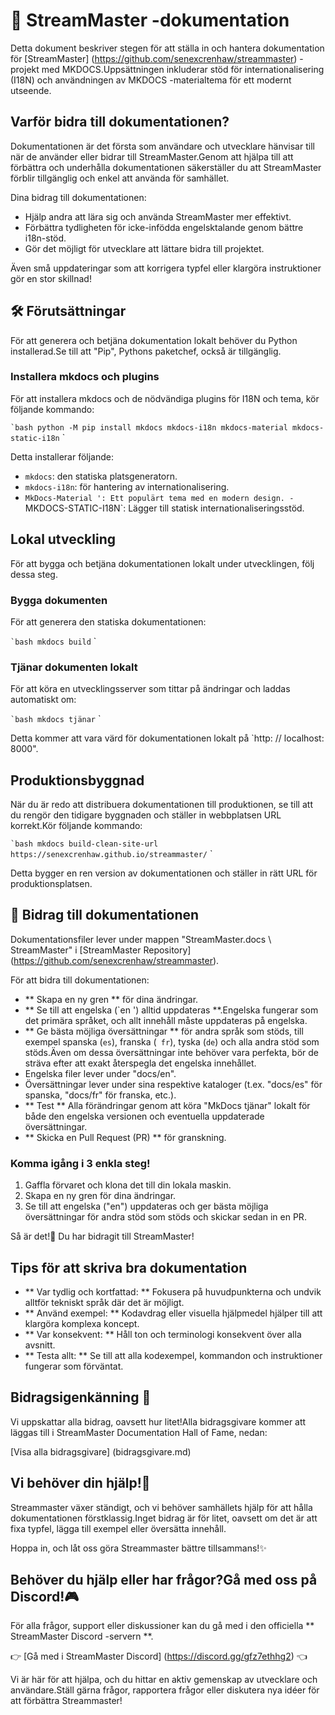 # 📘 StreamMaster -dokumentation

Detta dokument beskriver stegen för att ställa in och hantera dokumentation för [StreamMaster] (https://github.com/senexcrenhaw/streammaster) -projekt med MKDOCS.Uppsättningen inkluderar stöd för internationalisering (I18N) och användningen av MKDOCS -materialtema för ett modernt utseende.

## Varför bidra till dokumentationen?

Dokumentationen är det första som användare och utvecklare hänvisar till när de använder eller bidrar till StreamMaster.Genom att hjälpa till att förbättra och underhålla dokumentationen säkerställer du att StreamMaster förblir tillgänglig och enkel att använda för samhället.

Dina bidrag till dokumentationen:
- Hjälp andra att lära sig och använda StreamMaster mer effektivt.
- Förbättra tydligheten för icke-infödda engelsktalande genom bättre i18n-stöd.
- Gör det möjligt för utvecklare att lättare bidra till projektet.

Även små uppdateringar som att korrigera typfel eller klargöra instruktioner gör en stor skillnad!

## 🛠 Förutsättningar

För att generera och betjäna dokumentation lokalt behöver du Python installerad.Se till att "Pip", Pythons paketchef, också är tillgänglig.

### Installera mkdocs och plugins

För att installera mkdocs och de nödvändiga plugins för I18N och tema, kör följande kommando:

`` `bash
python -M pip install mkdocs mkdocs-i18n mkdocs-material mkdocs-static-i18n
`` `

Detta installerar följande:

- `mkdocs`: den statiska platsgeneratorn.
- `mkdocs-i18n`: för hantering av internationalisering.
- `MkDocs-Material ': Ett populärt tema med en modern design.
-`MKDOCS-STATIC-I18N`: Lägger till statisk internationaliseringsstöd.

## Lokal utveckling

För att bygga och betjäna dokumentationen lokalt under utvecklingen, följ dessa steg.

### Bygga dokumenten

För att generera den statiska dokumentationen:

`` `bash
mkdocs build
`` `

### Tjänar dokumenten lokalt

För att köra en utvecklingsserver som tittar på ändringar och laddas automatiskt om:

`` `bash
mkdocs tjänar
`` `

Detta kommer att vara värd för dokumentationen lokalt på `http: // localhost: 8000".

## Produktionsbyggnad

När du är redo att distribuera dokumentationen till produktionen, se till att du rengör den tidigare byggnaden och ställer in webbplatsen URL korrekt.Kör följande kommando:

`` `bash
mkdocs build-clean-site-url https://senexcrenhaw.github.io/streammaster/
`` `

Detta bygger en ren version av dokumentationen och ställer in rätt URL för produktionsplatsen.

## 📝 Bidrag till dokumentationen

Dokumentationsfiler lever under mappen "StreamMaster.docs \ StreamMaster" i [StreamMaster Repository] (https://github.com/senexcrenhaw/streammaster).

För att bidra till dokumentationen:

- ** Skapa en ny gren ** för dina ändringar.
- ** Se till att engelska (`en ') alltid uppdateras **.Engelska fungerar som det primära språket, och allt innehåll måste uppdateras på engelska.
- ** Ge bästa möjliga översättningar ** för andra språk som stöds, till exempel spanska (`es`), franska (` fr`), tyska (`de`) och alla andra stöd som stöds.Även om dessa översättningar inte behöver vara perfekta, bör de sträva efter att exakt återspegla det engelska innehållet.
- Engelska filer lever under "docs/en".
- Översättningar lever under sina respektive kataloger (t.ex. "docs/es" för spanska, "docs/fr" för franska, etc.).
- ** Test ** Alla förändringar genom att köra "MkDocs tjänar" lokalt för både den engelska versionen och eventuella uppdaterade översättningar.
- ** Skicka en Pull Request (PR) ** för granskning.

### Komma igång i 3 enkla steg!

1. Gaffla förvaret och klona det till din lokala maskin.
2. Skapa en ny gren för dina ändringar.
3. Se till att engelska ("en") uppdateras och ger bästa möjliga översättningar för andra stöd som stöds och skickar sedan in en PR.

Så är det!🎉 Du har bidragit till StreamMaster!

## Tips för att skriva bra dokumentation

- ** Var tydlig och kortfattad: ** Fokusera på huvudpunkterna och undvik alltför tekniskt språk där det är möjligt.
- ** Använd exempel: ** Kodavdrag eller visuella hjälpmedel hjälper till att klargöra komplexa koncept.
- ** Var konsekvent: ** Håll ton och terminologi konsekvent över alla avsnitt.
- ** Testa allt: ** Se till att alla kodexempel, kommandon och instruktioner fungerar som förväntat.

## Bidragsigenkänning 🌟

Vi uppskattar alla bidrag, oavsett hur litet!Alla bidragsgivare kommer att läggas till i StreamMaster Documentation Hall of Fame, nedan:

[Visa alla bidragsgivare] (bidragsgivare.md)

## Vi behöver din hjälp!🤝

Streammaster växer ständigt, och vi behöver samhällets hjälp för att hålla dokumentationen förstklassig.Inget bidrag är för litet, oavsett om det är att fixa typfel, lägga till exempel eller översätta innehåll.

Hoppa in, och låt oss göra Streammaster bättre tillsammans!✨

## Behöver du hjälp eller har frågor?Gå med oss ​​på Discord!🎮

För alla frågor, support eller diskussioner kan du gå med i den officiella ** StreamMaster Discord -servern **.

👉 [Gå med i StreamMaster Discord] (https://discord.gg/gfz7ethhg2) 👈

Vi är här för att hjälpa, och du hittar en aktiv gemenskap av utvecklare och användare.Ställ gärna frågor, rapportera frågor eller diskutera nya idéer för att förbättra Streammaster!